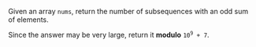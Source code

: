 Given an array `nums`, return the number of subsequences with an odd sum of elements.

Since the answer may be very large, return it **modulo** <code>10<sup>9</sup> + 7</code>.